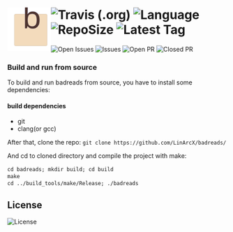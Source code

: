 # [<img src="assets/badreads.svg" align="left" width="100"/>](assets/badreads.svg) ![Travis (.org)](https://img.shields.io/travis/LinArcX/badreads) ![Language](https://img.shields.io/github/languages/top/LinArcX/badreads.svg) ![RepoSize](https://img.shields.io/github/repo-size/LinArcX/badreads.svg) ![Latest Tag](https://img.shields.io/github/tag/LinArcX/badreads.svg?colorB=green)
![Open Issues](https://img.shields.io/github/issues-raw/LinArcX/badreads.svg) ![Issues](https://img.shields.io/github/issues-closed-raw/LinArcX/badreads.svg) ![Open PR](https://img.shields.io/github/issues-pr-raw/LinArcX/badreads.svg) ![Closed PR](https://img.shields.io/github/issues-pr-closed/LinArcX/badreads.svg)

### Build and run from source
To build and run badreads from source, you have to install some dependencies:

#### build dependencies
- git
- clang(or gcc)

After that, clone the repo:
`git clone https://github.com/LinArcX/badreads/`

And cd to cloned directory and compile the project with make:

```
cd badreads; mkdir build; cd build
make
cd ../build_tools/make/Release; ./badreads
```

## License
![License](https://img.shields.io/github/license/LinArcX/badreads.svg)
